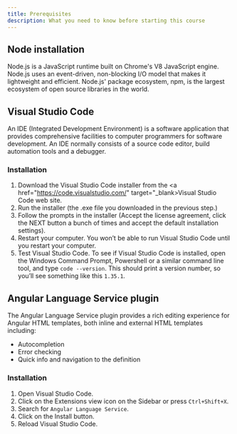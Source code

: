 ```yaml
---
title: Prerequisites
description: What you need to know before starting this course
---
```


## Node installation

Node.js is a JavaScript runtime built on Chrome's V8 JavaScript engine. Node.js uses an event-driven, non-blocking I/O model that makes it lightweight and efficient. Node.js' package ecosystem, npm, is the largest ecosystem of open source libraries in the world.

## Visual Studio Code

An IDE (Integrated Development Environment) is a software application that provides comprehensive facilities to computer programmers for software development. An IDE normally consists of a source code editor, build automation tools and a debugger.

### Installation

1. Download the Visual Studio Code installer from the <a href="https://code.visualstudio.com/" target="_blank>Visual Studio Code web site</a>.
2. Run the installer (the .exe file you downloaded in the previous step.)
3. Follow the prompts in the installer (Accept the license agreement, click the NEXT button a bunch of times and accept the default installation settings).
4. Restart your computer. You won’t be able to run Visual Studio Code until you restart your computer.
5. Test Visual Studio Code. To see if Visual Studio Code is installed, open the Windows Command Prompt, Powershell or a similar command line tool, and type `code --version`. This should print a version number, so you’ll see something like this `1.35.1`.


## Angular Language Service plugin

The Angular Language Service plugin provides a rich editing experience for Angular HTML templates, both inline and external HTML templates including:

- Autocompletion
- Error checking
- Quick info and navigation to the definition

### Installation

1. Open Visual Studio Code.
2. Click on the Extensions view icon on the Sidebar or press `Ctrl+Shift+X`.
3. Search for `Angular Language Service`.
4. Click on the Install button.
5. Reload Visual Studio Code.
